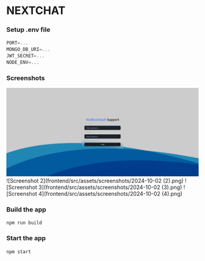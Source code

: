 # NEXTCHAT 

### Setup .env file

```js
PORT=...
MONGO_DB_URI=...
JWT_SECRET=...
NODE_ENV=...
```

### Screenshots

![Screenshot 1](frontend/src/assets/screenshots/2024-10-02.png)
![Screenshot 2](frontend/src/assets/screenshots/2024-10-02 (2).png)
![Screenshot 3](frontend/src/assets/screenshots/2024-10-02 (3).png)
![Screenshot 4](frontend/src/assets/screenshots/2024-10-02 (4).png)


### Build the app

```shell
npm run build
```

### Start the app

```shell
npm start
```
